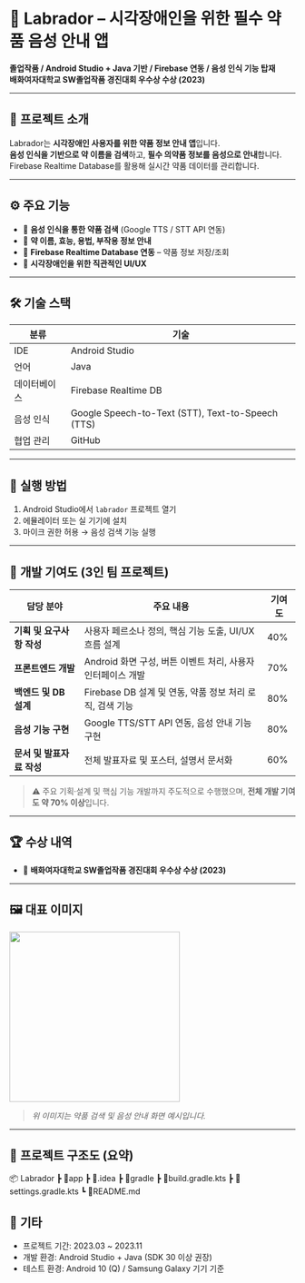 # 💊 Labrador – 시각장애인을 위한 필수 약품 음성 안내 앱

**졸업작품 / Android Studio + Java 기반 / Firebase 연동 / 음성 인식 기능 탑재**  
**배화여자대학교 SW졸업작품 경진대회 우수상 수상 (2023)**

---

## 🎯 프로젝트 소개

Labrador는 **시각장애인 사용자를 위한 약품 정보 안내 앱**입니다.  
**음성 인식을 기반으로 약 이름을 검색**하고, **필수 의약품 정보를 음성으로 안내**합니다.  
Firebase Realtime Database를 활용해 실시간 약품 데이터를 관리합니다.

---

## ⚙️ 주요 기능

- 🎤 **음성 인식을 통한 약품 검색** (Google TTS / STT API 연동)  
- 🧾 **약 이름, 효능, 용법, 부작용 정보 안내**  
- 🔄 **Firebase Realtime Database 연동** – 약품 정보 저장/조회  
- 🦯 **시각장애인을 위한 직관적인 UI/UX**

---

## 🛠️ 기술 스택

| 분류 | 기술 |
|------|------|
| IDE | Android Studio |
| 언어 | Java |
| 데이터베이스 | Firebase Realtime DB |
| 음성 인식 | Google Speech-to-Text (STT), Text-to-Speech (TTS) |
| 협업 관리 | GitHub |

---

## 🧪 실행 방법

1. Android Studio에서 `labrador` 프로젝트 열기  
2. 에뮬레이터 또는 실 기기에 설치  
3. 마이크 권한 허용 → 음성 검색 기능 실행  

---

## 👥 개발 기여도 (3인 팀 프로젝트)

| 담당 분야 | 주요 내용 | 기여도 |
|-----------|-----------|--------|
| **기획 및 요구사항 작성** | 사용자 페르소나 정의, 핵심 기능 도출, UI/UX 흐름 설계 | 40% |
| **프론트엔드 개발** | Android 화면 구성, 버튼 이벤트 처리, 사용자 인터페이스 개발 | 70% |
| **백엔드 및 DB 설계** | Firebase DB 설계 및 연동, 약품 정보 처리 로직, 검색 기능 | 80% |
| **음성 기능 구현** | Google TTS/STT API 연동, 음성 안내 기능 구현 | 80% |
| **문서 및 발표자료 작성** | 전체 발표자료 및 포스터, 설명서 문서화 | 60% |

> ⚠️ 주요 기획·설계 및 핵심 기능 개발까지 주도적으로 수행했으며, **전체 개발 기여도 약 70% 이상**입니다.

---

## 🏆 수상 내역

- 🥈 **배화여자대학교 SW졸업작품 경진대회 우수상 수상 (2023)**

---

## 🖼️ 대표 이미지

<img src="https://github.com/moonyeoreum/graduation-project/assets/your-screenshot.png" width="300"/>

> *위 이미지는 약품 검색 및 음성 안내 화면 예시입니다.*

---

## 📁 프로젝트 구조도 (요약)

📦 Labrador
┣ 📂app
┣ 📂.idea
┣ 📂gradle
┣ 📜build.gradle.kts
┣ 📜settings.gradle.kts
┗ 📜README.md


## 📎 기타
- 프로젝트 기간: 2023.03 ~ 2023.11  
- 개발 환경: Android Studio + Java (SDK 30 이상 권장)  
- 테스트 환경: Android 10 (Q) / Samsung Galaxy 기기 기준



